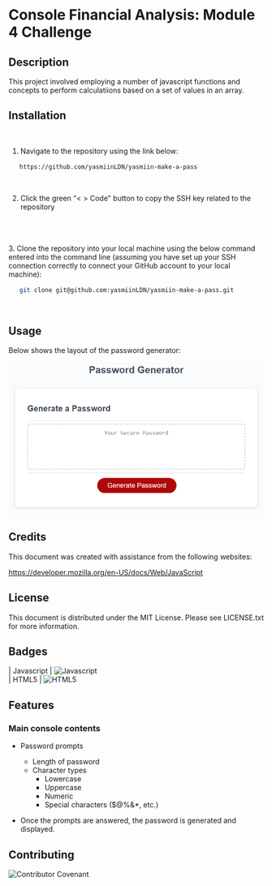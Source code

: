 # Console Financial Analysis: Module 4 Challenge

## Description 

This project involved employing a number of javascript functions and concepts to perform calculatiions based on a set of values in an array.

## Installation
<br>

1. Navigate to the repository using the link below: 

```sh
   https://github.com/yasmiinLDN/yasmiin-make-a-pass
   ```
<br>

2. Click the green "< > Code" button to copy the SSH key related to the repository
<br>
<br>
<br>
3. Clone the repository into your local machine using the below command entered into the command line (assuming you have set up your SSH connection correctly to connect your GitHub account to your local machine):

```sh
   git clone git@github.com:yasmiinLDN/yasmiin-make-a-pass.git
   ```
<br>


## Usage 

Below shows the layout of the password generator:

![screenshot of console](challenge-screenshot.png)


## Credits

This document was created with assistance from the following websites:

https://developer.mozilla.org/en-US/docs/Web/JavaScript
<br>


## License

This document is distributed under the MIT License. Please see LICENSE.txt for more information.

## Badges

| Javascript            | ![Javascript](https://img.shields.io/badge/JavaScript-F7DF1E?style=for-the-badge&logo=javascript&logoColor=black)
<br>
| HTML5            | ![HTML5](https://img.shields.io/badge/html5-%23E34F26.svg?style=for-the-badge&logo=html5&logoColor=white)      


## Features

### Main console contents
  * Password prompts
    * Length of password
    * Character types
      * Lowercase
      * Uppercase
      * Numeric
      * Special characters ($@%&*, etc.)

* Once the prompts are answered, the password is generated and displayed.

## Contributing

![Contributor Covenant](https://img.shields.io/badge/Contributor%20Covenant-2.1-4baaaa.svg)  


